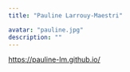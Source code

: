 ```yaml
---
title: "Pauline Larrouy-Maestri"

avatar: "pauline.jpg"
description: ""
---
```


https://pauline-lm.github.io/
